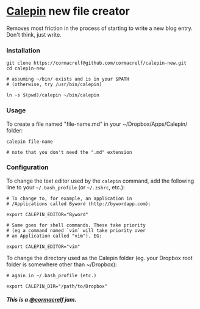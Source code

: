 # [Calepin](http://calepin.co) new file creator

Removes most friction in the process of starting to write a new blog entry. Don't think, just write. 

### Installation

    git clone https://cormacrelf@github.com/cormacrelf/calepin-new.git
    cd calepin-new
    
    # assuming ~/bin/ exists and is in your $PATH
    # (otherwise, try /usr/bin/calepin)
    
    ln -s $(pwd)/calepin ~/bin/calepin

### Usage

To create a file named "file-name.md" in your ~/Dropbox/Apps/Calepin/ folder:

    calepin file-name
    
    # note that you don't need the ".md" extension


### Configuration

To change the text editor used by the `calepin` command, add the following line to your `~/.bash_profile` (or `~/.zshrc`, etc.):

    # To change to, for example, an application in 
    # /Applications called Byword (http://bywordapp.com):
    
    export CALEPIN_EDITOR="Byword"
    
    # Same goes for shell commands. These take priority 
    # (eg a command named `vim` will take priority over 
    # an Application called "vim"). EG:
    
    export CALEPIN_EDITOR="vim"

To change the directory used as the Calepin folder (eg. your Dropbox root folder is somewhere other than ~/Dropbox):

    # again in ~/.bash_profile (etc.)
    
    export CALEPIN_DIR="/path/to/Dropbox"

##### This is a [@cormacrelf](http://twitter.com/cormacrelf) jam.
